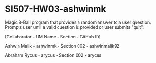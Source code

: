 # SI507-HW03-ashwinmk
Magic 8-Ball program that provides a random answer to a user question. Prompts user until a valid question is provided or user submits "quit".

[Collaborator - UM Name - Section - GitHub ID]

Ashwin Malik - ashwinmk - Section 002 - ashwinmalik92

Abraham Rycus - arycus - Section 002 - arycus
